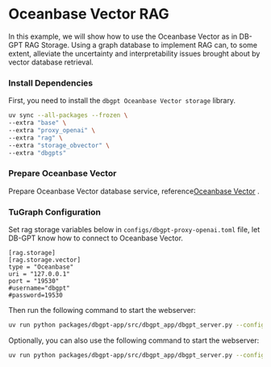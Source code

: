 # Oceanbase Vector RAG


In this example, we will show how to use the Oceanbase Vector as in DB-GPT RAG Storage. Using a graph database to implement RAG can, to some extent, alleviate the uncertainty and interpretability issues brought about by vector database retrieval.


### Install Dependencies

First, you need to install the `dbgpt Oceanbase Vector storage` library.

```bash
uv sync --all-packages --frozen \
--extra "base" \
--extra "proxy_openai" \
--extra "rag" \
--extra "storage_obvector" \
--extra "dbgpts"
````

### Prepare Oceanbase Vector

Prepare Oceanbase Vector database service, reference[Oceanbase Vector](https://open.oceanbase.com/) .


### TuGraph Configuration

Set rag storage variables below in `configs/dbgpt-proxy-openai.toml` file, let DB-GPT know how to connect to Oceanbase Vector.

```
[rag.storage]
[rag.storage.vector]
type = "Oceanbase"
uri = "127.0.0.1"
port = "19530"
#username="dbgpt"
#password=19530
```

Then run the following command to start the webserver:
```bash
uv run python packages/dbgpt-app/src/dbgpt_app/dbgpt_server.py --config configs/dbgpt-proxy-openai.toml
```

Optionally, you can also use the following command to start the webserver:
```bash
uv run python packages/dbgpt-app/src/dbgpt_app/dbgpt_server.py --config configs/dbgpt-proxy-openai.toml
```